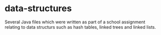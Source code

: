 # data-structures
Several Java files which were written as part of a school assignment relating to data structurs such as hash tables, linked trees and linked lists.
